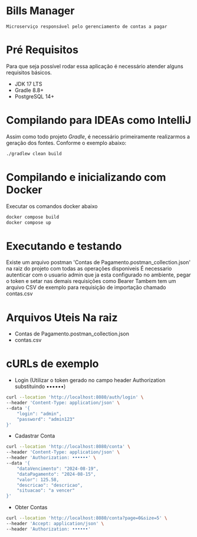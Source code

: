 # Bills Manager

`Microserviço responsável pelo gerenciamento de contas a pagar`

# Pré Requisitos

Para que seja possível rodar essa aplicação é necessário atender alguns requisitos básicos.

- JDK 17 LTS
- Gradle 8.8+
- PostgreSQL 14+

# Compilando para IDEAs como IntelliJ

Assim como todo projeto *Gradle*, é necessário primeiramente realizarmos a geração dos fontes. Conforme o exemplo abaixo:

```bash
./gradlew clean build
```

# Compilando e inicializando com Docker

Executar os comandos docker abaixo

```bash
docker compose build
docker compose up
```

# Executando e testando

Existe um arquivo postman 'Contas de Pagamento.postman_collection.json' na raiz do projeto com todas as operações disponiveis
É necessario autenticar com o usuario admin que ja esta configurado no ambiente, pegar o token e setar nas demais requisições como Bearer
Tambem tem um arquivo CSV de exemplo para requisição de importação chamado contas.csv

# Arquivos Uteis Na raiz

- Contas de Pagamento.postman_collection.json
- contas.csv

# cURLs de exemplo

- Login (Utilizar o token gerado no campo header Authorization substituindo ••••••)
```bash
curl --location 'http://localhost:8080/auth/login' \
--header 'Content-Type: application/json' \
--data '{
    "login": "admin",
    "password": "admin123"
}'
```
- Cadastrar Conta
```bash
curl --location 'http://localhost:8080/conta' \
--header 'Content-Type: application/json' \
--header 'Authorization: ••••••' \
--data '{
    "dataVencimento": "2024-08-19",
    "dataPagamento": "2024-08-15",
    "valor": 125.58,
    "descricao": "descricao",
    "situacao": "a vencer"
}'
```

- Obter Contas
```bash
curl --location 'http://localhost:8080/conta?page=0&size=5' \
--header 'Accept: application/json' \
--header 'Authorization: ••••••'
```
